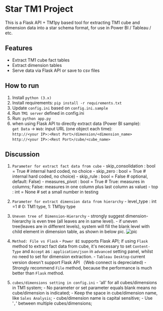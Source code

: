 # Star TM1 Project

This is a Flask API + TM1py based tool for extracting TM1 cube and dimension data into a star schema format, for use in Power BI / Tableau / etc.

## Features
- Extract TM1 cube fact tables
- Extract dimension tables
- Serve data via Flask API or save to csv files

## How to run
1. Install `python (3.x)`
2. Install requirements: `pip install -r requirements.txt`
3. Update `config.ini` based on `config.ini.sample`
4. Run `TM1 server` defined in config.ini
5. Run: `python app.py`
6. when using Flask API to directly extract data (Power BI sample):  
	`get Data` -> `Web`:
	input URL (one object each time):  
	`http://<your IP>:<Rest Port>/dimension/<dimension_name>` 
	`http://<your IP>:<Rest Port>/cube/<cube_name>`

## Discussion
1.  `Parameter for extract fact data from cube`
		- skip_consolidation : bool  = True          # internal hard coded, no choice
		- skip_zero : bool = True                         # internal hard coded, no choice)
		- skip_rule : bool = False                         # optional, default: False)
		- measures_pivot : bool = True               # True: measures in columns; False: measures in one column plus last column as value)
		- top : int = None                                   # set a small number in testing

2.  `Parameter for extract dimension data from hierarchy`
		 - level_type : int =1                               # 0: TM1 type, 1: TM1py type     


3. `Uneven tree of Dimension-Hierarchy`
		- strongly suggest dimension-hierarchy is even tree (all leaves are in same level).
		- if uneven tree(leaves are in different levels), system will fill the blank level with child element in dimension table, as shown in below pic.	![pic](D:\ibm\tm1py_flask_api\Uneven_tree.png)
4. `Method: File vs Flask`
		 - `Power BI` supports Flask API; if using `Flask` method to extract fact data from cube, it's necessary to set `Content-Type` and `Accept` as : `application/json` in `advanced` setting panel, whilst no need to set for dimension extraction.
		 - `Tableau Desktop` current version doesn't support Flask API （Web connect is depreciated)
		 - Strongly recommend `File` method, because the performance is much better than  `Flask` method.
		
5. `cubes/dimensions setting in config.ini`
		- 'all' for all cubes/dimensions in TM1 system;
		- No parameter or set parameter equals blank means no cube/dimension is indicated;
		- Keep the space in cube/dimension name, like `Sales Analysis`;
		- cube/dimension name is capital sensitive;
		- Use '`,`' between multiple cubes/dimensions; 